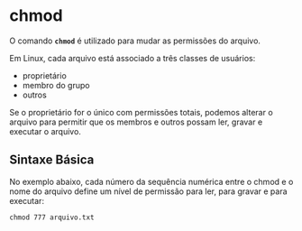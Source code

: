 # chmod

O comando __`chmod`__ é utilizado para mudar as permissões do arquivo.

Em Linux, cada arquivo está associado a três classes de usuários:

* proprietário
* membro do grupo
* outros

Se o proprietário for o único com permissões totais, podemos alterar o arquivo para permitir que os membros e outros possam ler, gravar e executar o arquivo.

## Sintaxe Básica

No exemplo abaixo, cada número da sequência numérica entre o chmod e o nome do arquivo define um nível de permissão para ler, para gravar e para executar:

```
chmod 777 arquivo.txt
```